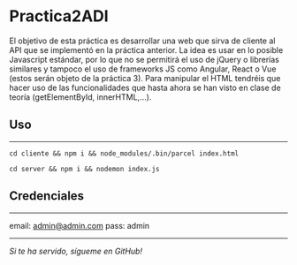 # Practica2ADI
El objetivo de esta práctica es desarrollar una web que sirva de cliente al API que se implementó en la práctica anterior. La idea es usar en lo posible Javascript estándar, por lo que no se permitirá el uso de jQuery o librerías similares y tampoco el uso de frameworks JS como Angular, React o Vue (estos serán objeto de la práctica 3). Para manipular el HTML tendréis que hacer uso de las funcionalidades que hasta ahora se han visto en clase de teoría (getElementById, innerHTML,…).

## Uso
---
```cd cliente && npm i && node_modules/.bin/parcel index.html```

```cd server && npm i && nodemon index.js```

## Credenciales
---

email: admin@admin.com
pass: admin

---
*Si te ha servido, sígueme en GitHub!*
